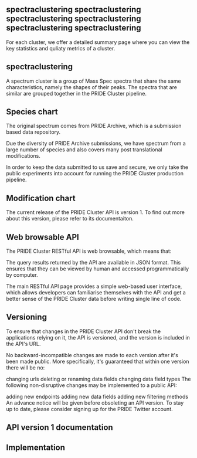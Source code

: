 ## spectraclustering spectraclustering spectraclustering spectraclustering spectraclustering spectraclustering

For each cluster, we offer a detailed summary page where you can view the key statistics and quliaty metrics of a cluster.

## spectraclustering

A spectrum cluster is a group of Mass Spec spectra that share the same characteristics, namely the shapes of their peaks. The spectra that are similar are grouped together in the PRIDE Cluster pipeline.

## Species chart

The original spectrum comes from PRIDE Archive, which is a submission based data repository.

Due the diversity of PRIDE Archive submissions, we have spectrum from a large number of species and also covers many post translational modifications.

In order to keep the data submitted to us save and secure, we only take the public experiments into account for running the PRIDE Cluster production pipeline.



## Modification chart

The current release of the PRIDE Cluster API is version 1. To find out more about this version, please refer to its documentaiton.

## Web browsable API

The PRIDE Cluster RESTful API is web browsable, which means that:

The query results returned by the API are available in JSON format. This ensures that they can be viewed by human and accessed programmatically by computer.

The main RESTful API page provides a simple web-based user interface, which allows developers can familiarise themselves with the API and get a better sense of the PRIDE Cluster data before writing single line of code.

## Versioning

To ensure that changes in the PRIDE Cluster API don't break the applications relying on it, the API is versioned, and the version is included in the API's URL.

No backward-incompatible changes are made to each version after it's been made public. More specifically, it's guaranteed that within one version there will be no:

changing urls
deleting or renaming data fields
changing data field types
The following non-disruptive changes may be implemented to a public API:

adding new endpoints
adding new data fields
adding new filtering methods
An advance notice will be given before obsoleting an API version. To stay up to date, please consider signing up for the PRIDE Twitter account.

## API version 1 documentation


## Implementation
